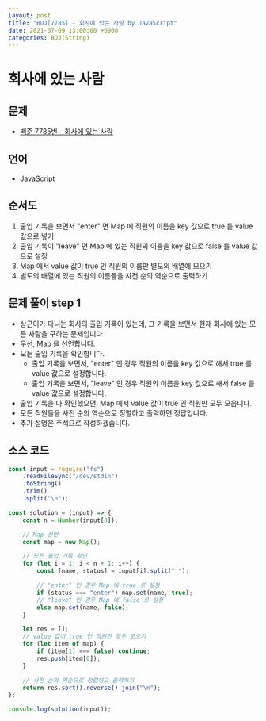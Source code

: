 ```yaml
---
layout: post
title: "BOJ[7785] - 회사에 있는 사람 by JavaScript"
date: 2021-07-09 13:00:00 +0900
categories: BOJ(String)
---
```


# 회사에 있는 사람

## 문제

- [백준 7785번 - 회사에 있는 사람](https://www.acmicpc.net/problem/7785)

## 언어

- JavaScript

## 순서도

1. 출입 기록을 보면서 "enter" 면 Map 에 직원의 이름을 key 값으로 true 를 value 값으로 넣기
2. 출입 기록이 "leave" 면 Map 에 있는 직원의 이름을 key 값으로 false 를 value 값으로 설정
3. Map 에서 value 값이 true 인 직원의 이름만 별도의 배열에 모으기
4. 별도의 배열에 있는 직원의 이름들을 사전 순의 역순으로 출력하기

## 문제 풀이 step 1

- 상근이가 다니는 회사의 출입 기록이 있는데, 그 기록을 보면서 현재 회사에 있는 모든 사람을 구하는 문제입니다.
- 우선, Map 을 선언합니다.
- 모든 출입 기록을 확인합니다.
  - 출입 기록을 보면서, "enter" 인 경우 직원의 이름을 key 값으로 해서 true 를 value 값으로 설정합니다.
  - 출입 기록을 보면서, "leave" 인 경우 직원의 이름을 key 값으로 해서 false 를 value 값으로 설정합니다.
- 출입 기록을 다 확인했으면, Map 에서 value 값이 true 인 직원만 모두 모읍니다.
- 모든 직원들을 사전 순의 역순으로 정렬하고 출력하면 정답입니다.
- 추가 설명은 주석으로 작성하겠습니다.

## 소스 코드

```jsx
const input = require("fs")
	.readFileSync("/dev/stdin")
	.toString()
	.trim()
	.split("\n");

const solution = (input) => {
	const n = Number(input[0]);

	// Map 선언
	const map = new Map();

	// 모든 출입 기록 확인
	for (let i = 1; i < n + 1; i++) {
		const [name, status] = input[i].split(" ");

		// "enter" 인 경우 Map 에 true 로 설정
		if (status === "enter") map.set(name, true);
		// "leave" 인 경우 Map 에 false 로 설정
		else map.set(name, false);
	}

	let res = [];
	// value 값이 true 인 직원만 모두 모으기
	for (let item of map) {
		if (item[1] === false) continue;
		res.push(item[0]);
	}

	// 사전 순의 역순으로 정렬하고 출력하기
	return res.sort().reverse().join("\n");
};

console.log(solution(input));
```
